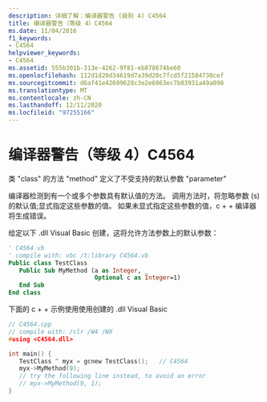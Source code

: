 ```yaml
---
description: 详细了解：编译器警告 (级别 4) C4564
title: 编译器警告（等级 4）C4564
ms.date: 11/04/2016
f1_keywords:
- C4564
helpviewer_keywords:
- C4564
ms.assetid: 555b301b-313e-4262-9f81-eb878674be60
ms.openlocfilehash: 112d1d20d34619d7a39d20c7fcd5f21584730cef
ms.sourcegitcommit: d6af41e42699628c3e2e6063ec7b03931a49a098
ms.translationtype: MT
ms.contentlocale: zh-CN
ms.lasthandoff: 12/11/2020
ms.locfileid: "97255166"
---
```

# <a name="compiler-warning-level-4-c4564"></a>编译器警告（等级 4）C4564

类 "class" 的方法 "method" 定义了不受支持的默认参数 "parameter"

编译器检测到有一个或多个参数具有默认值的方法。 调用方法时，将忽略参数 (s) 的默认值;显式指定这些参数的值。 如果未显式指定这些参数的值，c + + 编译器将生成错误。

给定以下 .dll Visual Basic 创建，这将允许方法参数上的默认参数：

```vb
' C4564.vb
' compile with: vbc /t:library C4564.vb
Public class TestClass
   Public Sub MyMethod (a as Integer, _
                        Optional c as Integer=1)
   End Sub
End class
```

下面的 c + + 示例使用使用创建的 .dll Visual Basic

```cpp
// C4564.cpp
// compile with: /clr /W4 /WX
#using <C4564.dll>

int main() {
   TestClass ^ myx = gcnew TestClass();   // C4564
   myx->MyMethod(9);
   // try the following line instead, to avoid an error
   // myx->MyMethod(9, 1);
}
```
